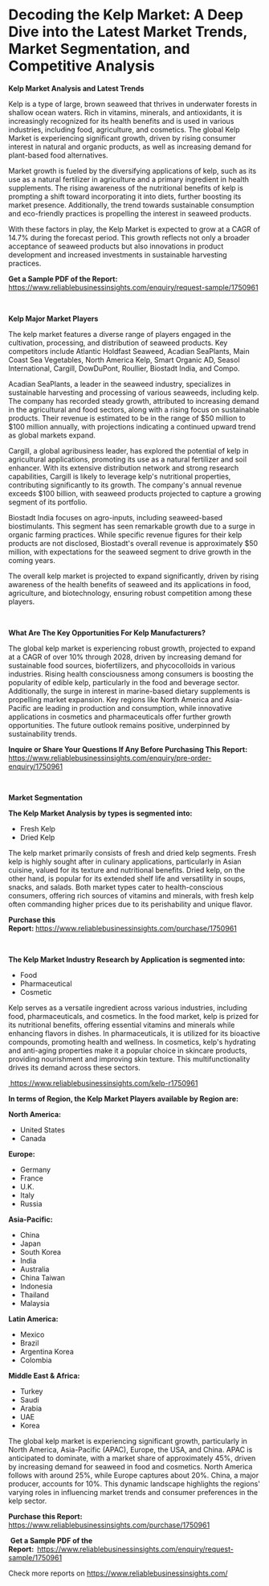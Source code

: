 <p><h1>Decoding the Kelp Market: A Deep Dive into the Latest Market Trends, Market Segmentation, and Competitive Analysis</h1></p><p><strong>Kelp Market Analysis and Latest Trends</strong></p>
<p><p>Kelp is a type of large, brown seaweed that thrives in underwater forests in shallow ocean waters. Rich in vitamins, minerals, and antioxidants, it is increasingly recognized for its health benefits and is used in various industries, including food, agriculture, and cosmetics. The global Kelp Market is experiencing significant growth, driven by rising consumer interest in natural and organic products, as well as increasing demand for plant-based food alternatives.</p><p>Market growth is fueled by the diversifying applications of kelp, such as its use as a natural fertilizer in agriculture and a primary ingredient in health supplements. The rising awareness of the nutritional benefits of kelp is prompting a shift toward incorporating it into diets, further boosting its market presence. Additionally, the trend towards sustainable consumption and eco-friendly practices is propelling the interest in seaweed products.</p><p>With these factors in play, the Kelp Market is expected to grow at a CAGR of 14.7% during the forecast period. This growth reflects not only a broader acceptance of seaweed products but also innovations in product development and increased investments in sustainable harvesting practices.</p></p>
<p><strong>Get a Sample PDF of the Report:&nbsp;</strong> <a href="https://www.reliablebusinessinsights.com/enquiry/request-sample/1750961?utm_campaign=2221&utm_medium=2&utm_source=Github&utm_content=ia&utm_term=15022025&utm_id=kelp">https://www.reliablebusinessinsights.com/enquiry/request-sample/1750961</a></p>
<p>&nbsp;</p>
<p><strong>Kelp Major Market Players</strong></p>
<p><p>The kelp market features a diverse range of players engaged in the cultivation, processing, and distribution of seaweed products. Key competitors include Atlantic Holdfast Seaweed, Acadian SeaPlants, Main Coast Sea Vegetables, North America Kelp, Smart Organic AD, Seasol International, Cargill, DowDuPont, Roullier, Biostadt India, and Compo.</p><p>Acadian SeaPlants, a leader in the seaweed industry, specializes in sustainable harvesting and processing of various seaweeds, including kelp. The company has recorded steady growth, attributed to increasing demand in the agricultural and food sectors, along with a rising focus on sustainable products. Their revenue is estimated to be in the range of $50 million to $100 million annually, with projections indicating a continued upward trend as global markets expand.</p><p>Cargill, a global agribusiness leader, has explored the potential of kelp in agricultural applications, promoting its use as a natural fertilizer and soil enhancer. With its extensive distribution network and strong research capabilities, Cargill is likely to leverage kelp's nutritional properties, contributing significantly to its growth. The company's annual revenue exceeds $100 billion, with seaweed products projected to capture a growing segment of its portfolio.</p><p>Biostadt India focuses on agro-inputs, including seaweed-based biostimulants. This segment has seen remarkable growth due to a surge in organic farming practices. While specific revenue figures for their kelp products are not disclosed, Biostadt's overall revenue is approximately $50 million, with expectations for the seaweed segment to drive growth in the coming years.</p><p>The overall kelp market is projected to expand significantly, driven by rising awareness of the health benefits of seaweed and its applications in food, agriculture, and biotechnology, ensuring robust competition among these players.</p></p>
<p>&nbsp;</p>
<p><strong>What Are The Key Opportunities For Kelp Manufacturers?</strong></p>
<p><p>The global kelp market is experiencing robust growth, projected to expand at a CAGR of over 10% through 2028, driven by increasing demand for sustainable food sources, biofertilizers, and phycocolloids in various industries. Rising health consciousness among consumers is boosting the popularity of edible kelp, particularly in the food and beverage sector. Additionally, the surge in interest in marine-based dietary supplements is propelling market expansion. Key regions like North America and Asia-Pacific are leading in production and consumption, while innovative applications in cosmetics and pharmaceuticals offer further growth opportunities. The future outlook remains positive, underpinned by sustainability trends.</p></p>
<p><strong>Inquire or Share Your Questions If Any Before Purchasing This Report:</strong> <a href="https://www.reliablebusinessinsights.com/enquiry/pre-order-enquiry/1750961?utm_campaign=2221&utm_medium=2&utm_source=Github&utm_content=ia&utm_term=15022025&utm_id=kelp">https://www.reliablebusinessinsights.com/enquiry/pre-order-enquiry/1750961</a></p>
<p>&nbsp;</p>
<p><strong>Market Segmentation</strong></p>
<p><strong>The Kelp Market Analysis by types is segmented into:</strong></p>
<p><ul><li>Fresh Kelp</li><li>Dried Kelp</li></ul></p>
<p><p>The kelp market primarily consists of fresh and dried kelp segments. Fresh kelp is highly sought after in culinary applications, particularly in Asian cuisine, valued for its texture and nutritional benefits. Dried kelp, on the other hand, is popular for its extended shelf life and versatility in soups, snacks, and salads. Both market types cater to health-conscious consumers, offering rich sources of vitamins and minerals, with fresh kelp often commanding higher prices due to its perishability and unique flavor.</p></p>
<p><strong>Purchase this Report:&nbsp;</strong><a href="https://www.reliablebusinessinsights.com/purchase/1750961?utm_campaign=2221&utm_medium=2&utm_source=Github&utm_content=ia&utm_term=15022025&utm_id=kelp">https://www.reliablebusinessinsights.com/purchase/1750961</a></p>
<p>&nbsp;</p>
<p><strong>The Kelp Market Industry Research by Application is segmented into:</strong></p>
<p><ul><li>Food</li><li>Pharmaceutical</li><li>Cosmetic</li></ul></p>
<p><p>Kelp serves as a versatile ingredient across various industries, including food, pharmaceuticals, and cosmetics. In the food market, kelp is prized for its nutritional benefits, offering essential vitamins and minerals while enhancing flavors in dishes. In pharmaceuticals, it is utilized for its bioactive compounds, promoting health and wellness. In cosmetics, kelp's hydrating and anti-aging properties make it a popular choice in skincare products, providing nourishment and improving skin texture. This multifunctionality drives its demand across these sectors.</p></p>
<p><a href="https://www.reliablebusinessinsights.com/kelp-r1750961?utm_campaign=2221&utm_medium=2&utm_source=Github&utm_content=ia&utm_term=15022025&utm_id=kelp">&nbsp;https://www.reliablebusinessinsights.com/kelp-r1750961</a></p>
<p><strong>In terms of Region, the Kelp Market Players available by Region are:</strong></p>
<p>
    <p> <strong> North America: </strong>
        <ul>
            <li>United States</li>
            <li>Canada</li>
        </ul>
        </p> 
    <p> <strong> Europe: </strong>
        <ul>
            <li>Germany</li>
            <li>France</li>
            <li>U.K.</li>
            <li>Italy</li>
            <li>Russia</li>
        </ul>
        </p> 
    <p> <strong> Asia-Pacific: </strong>
        <ul>
            <li>China</li>
            <li>Japan</li>
            <li>South Korea</li>
            <li>India</li>
            <li>Australia</li>
            <li>China Taiwan</li>
            <li>Indonesia</li>
            <li>Thailand</li>
            <li>Malaysia</li>
        </ul>
        </p> 
    <p> <strong> Latin America: </strong>
        <ul>
            <li>Mexico</li>
            <li>Brazil</li>
            <li>Argentina Korea</li>
            <li>Colombia</li>
        </ul>
        </p> 
    <p> <strong> Middle East & Africa: </strong>
        <ul>
            <li>Turkey</li>
            <li>Saudi</li>
            <li>Arabia</li>
            <li>UAE</li>
            <li>Korea</li>
        </ul>
    </p>
    </p>
<p><p>The global kelp market is experiencing significant growth, particularly in North America, Asia-Pacific (APAC), Europe, the USA, and China. APAC is anticipated to dominate, with a market share of approximately 45%, driven by increasing demand for seaweed in food and cosmetics. North America follows with around 25%, while Europe captures about 20%. China, a major producer, accounts for 10%. This dynamic landscape highlights the regions' varying roles in influencing market trends and consumer preferences in the kelp sector.</p></p>
<p><strong>Purchase this Report: </strong><a href="https://www.reliablebusinessinsights.com/purchase/1750961?utm_campaign=2221&utm_medium=2&utm_source=Github&utm_content=ia&utm_term=15022025&utm_id=kelp">https://www.reliablebusinessinsights.com/purchase/1750961</a></p>
<p>&nbsp;<strong>Get a Sample PDF of the Report:&nbsp;&nbsp;</strong><a href="https://www.reliablebusinessinsights.com/enquiry/request-sample/1750961?utm_campaign=2221&utm_medium=2&utm_source=Github&utm_content=ia&utm_term=15022025&utm_id=kelp">https://www.reliablebusinessinsights.com/enquiry/request-sample/1750961</a></p>
<p><strong></strong></p>
<p>Check more reports on <a href="https://www.reliablebusinessinsights.com/?utm_campaign=2221&utm_medium=2&utm_source=Github&utm_content=ia&utm_term=15022025&utm_id=kelp">https://www.reliablebusinessinsights.com/</a></p>